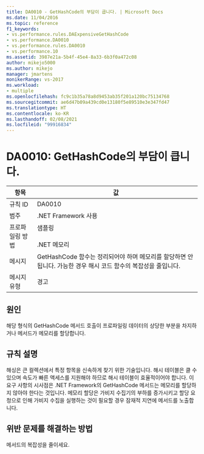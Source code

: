```yaml
---
title: DA0010 - GetHashCode의 부담이 큽니다. | Microsoft Docs
ms.date: 11/04/2016
ms.topic: reference
f1_keywords:
- vs.performance.rules.DAExpensiveGetHashCode
- vs.performance.DA0010
- vs.performance.rules.DA0010
- vs.performance.10
ms.assetid: 3987e21a-5b4f-45e4-8a33-6b3f0a472c08
author: mikejo5000
ms.author: mikejo
manager: jmartens
monikerRange: vs-2017
ms.workload:
- multiple
ms.openlocfilehash: fc9c1b35a78a8d9453ab35f201a120bc75134768
ms.sourcegitcommit: ae6d47b09a439cd0e13180f5e89510e3e347fd47
ms.translationtype: HT
ms.contentlocale: ko-KR
ms.lasthandoff: 02/08/2021
ms.locfileid: "99916834"
---
```

# <a name="da0010-expensive-gethashcode"></a>DA0010: GetHashCode의 부담이 큽니다.

|항목|값|
|-|-|
|규칙 ID|DA0010|
|범주|.NET Framework 사용|
|프로파일링 방법|샘플링<br /><br /> .NET 메모리|
|메시지|GetHashCode 함수는 정리되어야 하며 메모리를 할당하면 안 됩니다. 가능한 경우 해시 코드 함수의 복잡성을 줄입니다.|
|메시지 유형|경고|

## <a name="cause"></a>원인
 해당 형식의 GetHashCode 메서드 호출이 프로파일링 데이터의 상당한 부분을 차지하거나 메서드가 메모리를 할당합니다.

## <a name="rule-description"></a>규칙 설명
 해싱은 큰 컬렉션에서 특정 항목을 신속하게 찾기 위한 기술입니다. 해시 테이블은 클 수 있으며 속도가 빠른 액세스를 지원해야 하므로 해시 테이블이 효율적이어야 합니다. 이 요구 사항의 시사점은 .NET Framework의 GetHashCode 메서드는 메모리를 할당하지 않아야 한다는 것입니다. 메모리 할당은 가비지 수집기의 부하를 증가시키고 할당 요청으로 인해 가비지 수집을 실행하는 것이 필요할 경우 잠재적 지연에 메서드를 노출합니다.

## <a name="how-to-fix-violations"></a>위반 문제를 해결하는 방법
 메서드의 복잡성을 줄이세요.
